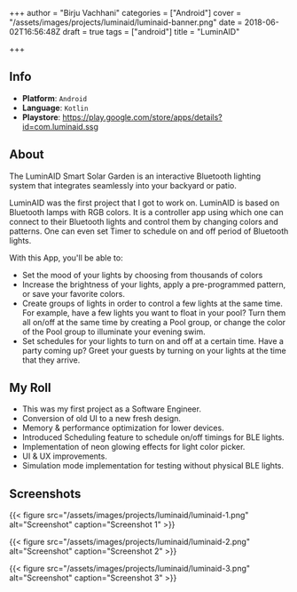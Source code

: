+++
author = "Birju Vachhani"
categories = ["Android"]
cover = "/assets/images/projects/luminaid/luminaid-banner.png"
date = 2018-06-02T16:56:48Z
draft = true
tags = ["android"]
title = "LuminAID"

+++
## Info

* **Platform**:     `Android`
* **Language**:     `Kotlin`
* **Playstore**:    https://play.google.com/store/apps/details?id=com.luminaid.ssg

## About

The LuminAID Smart Solar Garden is an interactive Bluetooth lighting system that integrates seamlessly into your backyard or patio.

LuminAID was the first project that I got to work on. LuminAID is based on Bluetooth lamps with RGB colors. It is a controller app using which one can connect to their Bluetooth lights and control them by changing colors and patterns. One can even set Timer to schedule on and off period of Bluetooth lights.

With this App, you'll be able to:

* Set the mood of your lights by choosing from thousands of colors
* Increase the brightness of your lights, apply a pre-programmed pattern, or save your favorite colors.
* Create groups of lights in order to control a few lights at the same time. For example, have a few lights you want to float in your pool? Turn them all on/off at the same time by creating a Pool group, or change the color of the Pool group to illuminate your evening swim.
* Set schedules for your lights to turn on and off at a certain time. Have a party coming up? Greet your guests by turning on your lights at the time that they arrive.

## My Roll

* This was my first project as a Software Engineer.
* Conversion of old UI to a new fresh design.
* Memory & performance optimization for lower devices.
* Introduced Scheduling feature to schedule on/off timings for BLE lights.
* Implementation of neon glowing effects for light color picker.
* UI & UX improvements.
* Simulation mode implementation for testing without physical BLE lights.

## Screenshots

{{< figure src="/assets/images/projects/luminaid/luminaid-1.png" alt="Screenshot" caption="Screenshot 1" >}}

{{< figure src="/assets/images/projects/luminaid/luminaid-2.png" alt="Screenshot" caption="Screenshot 2" >}}

{{< figure src="/assets/images/projects/luminaid/luminaid-3.png" alt="Screenshot" caption="Screenshot 3" >}}
